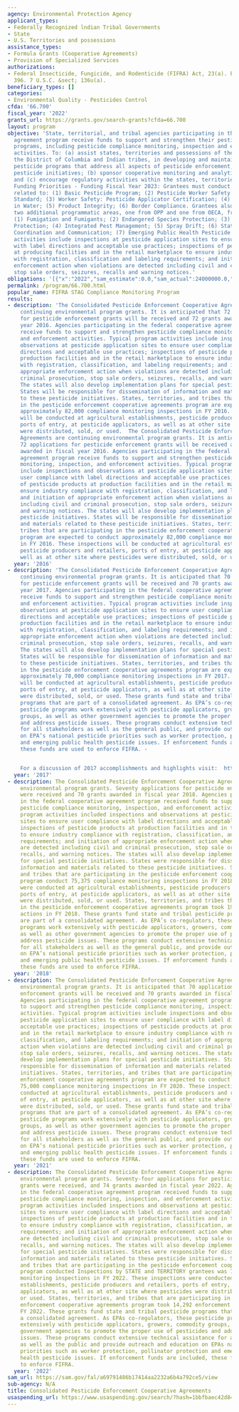 ```yaml
---
agency: Environmental Protection Agency
applicant_types:
- Federally Recognized lndian Tribal Governments
- State
- U.S. Territories and possessions
assistance_types:
- Formula Grants (Cooperative Agreements)
- Provision of Specialized Services
authorizations:
- Federal Insecticide, Fungicide, and Rodenticide (FIFRA) Act, 23(a). Pub. L. 95,
  396. 7 U.S.C. &sect; 136u(a).
beneficiary_types: []
categories:
- Environmental Quality - Pesticides Control
cfda: '66.700'
fiscal_year: '2022'
grants_url: https://grants.gov/search-grants?cfda=66.700
layout: program
objective: 'State, territorial, and tribal agencies participating in this cooperative
  agreement program receive funds to support and strengthen their pesticide compliance
  programs, including pesticide compliance monitoring, inspection and enforcement
  activities. To: (a) assist states, territories and possessions of the U.S., including
  the District of Columbia and Indian tribes, in developing and maintaining comprehensive
  pesticide programs that address all aspects of pesticide enforcement, and special
  pesticide initiatives; (b) sponsor cooperative monitoring and analytical procedures;
  and (c) encourage regulatory activities within the states, territories, and tribes.
  Funding Priorities - Funding Fiscal Year 2023: Grantees must conduct activities
  related to: (1) Basic Pesticide Program; (2) Pesticide Worker Safety: Worker Protection
  Standard; (3) Worker Safety: Pesticide Applicator Certification; (4) Pesticides
  in Water; (5) Product Integrity; (6) Border Compliance. Grantees also must choose
  two additional programmatic areas, one from OPP and one from OECA, from the following:
  (1) Fumigation and Fumigants; (2) Endangered Species Protection; (3) Bed Bugs; Pollinator
  Protection; (4) Integrated Pest Management; (5) Spray Drift; (6) State and Tribal
  Coordination and Communication; (7) Emerging Public Health Pesticide Issues. These
  activities include inspections at pesticide application sites to ensure user compliance
  with label directions and acceptable use practices; inspections of pesticide products
  at producing facilities and in the retail marketplace to ensure industry compliance
  with registration, classification and labeling requirements; and initiation of appropriate
  enforcement action when violations are detected including civil and criminal prosecution,
  stop sale orders, seizures, recalls and warning notices.'
obligations: '[{"x":"2022","sam_estimate":0.0,"sam_actual":24000000.0,"usa_spending_actual":10480591.0},{"x":"2023","sam_estimate":25580000.0,"sam_actual":0.0,"usa_spending_actual":10658850.0},{"x":"2024","sam_estimate":25580000.0,"sam_actual":0.0,"usa_spending_actual":7703350.0}]'
permalink: /program/66.700.html
popular_name: FIFRA STAG Compliance Monitoring Program
results:
- description: 'The Consolidated Pesticide Enforcement Cooperative Agreements are
    continuing environmental program grants. It is anticipated that 72 applications
    for pesticide enforcement grants will be received and 72 grants awarded in fiscal
    year 2016. Agencies participating in the federal cooperative agreement program
    receive funds to support and strengthen pesticide compliance monitoring, inspection,
    and enforcement activities. Typical program activities include inspections and
    observations at pesticide application sites to ensure user compliance with label
    directions and acceptable use practices; inspections of pesticide products at
    production facilities and in the retail marketplace to ensure industry compliance
    with registration, classification, and labeling requirements; and initiation of
    appropriate enforcement action when violations are detected including civil and
    criminal prosecution, stop sale orders, seizures, recalls, and warning notices.
    The states will also develop implementation plans for special pesticide initiatives.
    States will be responsible for dissemination of information and materials related
    to these pesticide initiatives. States, territories, and tribes that are participating
    in the pesticide enforcement cooperative agreements program are expected to conduct
    approximately 82,000 compliance monitoring inspections in FY 2016. These inspections
    will be conducted at agricultural establishments, pesticide producers and retailers,
    ports of entry, at pesticide applicators, as well as at other site where pesticides
    were distributed, sold, or used.  The Consolidated Pesticide Enforcement Cooperative
    Agreements are continuing environmental program grants. It is anticipated that
    72 applications for pesticide enforcement grants will be received and 72 grants
    awarded in fiscal year 2016. Agencies participating in the federal cooperative
    agreement program receive funds to support and strengthen pesticide compliance
    monitoring, inspection, and enforcement activities. Typical program activities
    include inspections and observations at pesticide application sites to ensure
    user compliance with label directions and acceptable use practices; inspections
    of pesticide products at production facilities and in the retail marketplace to
    ensure industry compliance with registration, classification, and labeling requirements;
    and initiation of appropriate enforcement action when violations are detected
    including civil and criminal prosecution, stop sale orders, seizures, recalls,
    and warning notices. The states will also develop implementation plans for special
    pesticide initiatives. States will be responsible for dissemination of information
    and materials related to these pesticide initiatives. States, territories, and
    tribes that are participating in the pesticide enforcement cooperative agreements
    program are expected to conduct approximately 82,000 compliance monitoring inspections
    in FY 2016. These inspections will be conducted at agricultural establishments,
    pesticide producers and retailers, ports of entry, at pesticide applicators, as
    well as at other site where pesticides were distributed, sold, or used. '
  year: '2016'
- description: 'The Consolidated Pesticide Enforcement Cooperative Agreements are
    continuing environmental program grants. It is anticipated that 70 applications
    for pesticide enforcement grants will be received and 70 grants awarded in fiscal
    year 2017. Agencies participating in the federal cooperative agreement program
    receive funds to support and strengthen pesticide compliance monitoring, inspection,
    and enforcement activities. Typical program activities include inspections and
    observations at pesticide application sites to ensure user compliance with label
    directions and acceptable use practices; inspections of pesticide products at
    production facilities and in the retail marketplace to ensure industry compliance
    with registration, classification, and labeling requirements; and initiation of
    appropriate enforcement action when violations are detected including civil and
    criminal prosecution, stop sale orders, seizures, recalls, and warning notices.
    The states will also develop implementation plans for special pesticide initiatives.
    States will be responsible for dissemination of information and materials related
    to these pesticide initiatives. States, territories, and tribes that are participating
    in the pesticide enforcement cooperative agreements program are expected to conduct
    approximately 78,000 compliance monitoring inspections in FY 2017. These inspections
    will be conducted at agricultural establishments, pesticide producers and retailers,
    ports of entry, at pesticide applicators, as well as at other site where pesticides
    were distributed, sold, or used. These grants fund state and tribal pesticide
    programs that are part of a consolidated agreement. As EPA’s co-regulators, these
    pesticide programs work extensively with pesticide applicators, growers, commodity
    groups, as well as other government agencies to promote the proper use of pesticides
    and address pesticide issues. These programs conduct extensive technical assistance
    for all stakeholders as well as the general public, and provide outreach and education
    on EPA’s national pesticide priorities such as worker protection, pollinator protection
    and emerging public health pesticide issues. If enforcement funds are included,
    these funds are used to enforce FIFRA. -


    For a discussion of 2017 accomplishments and highlights visit:  https://www.epa.gov/enforcement/enforcement-annual-results-fiscal-year-2017'
  year: '2017'
- description: The Consolidated Pesticide Enforcement Cooperative Agreements are continuing
    environmental program grants. Seventy applications for pesticide enforcement grants
    were received and 70 grants awarded in fiscal year 2018. Agencies participating
    in the federal cooperative agreement program received funds to support and strengthen
    pesticide compliance monitoring, inspection, and enforcement activities. Typical
    program activities included inspections and observations at pesticide application
    sites to ensure user compliance with label directions and acceptable use practices;
    inspections of pesticide products at production facilities and in the retail marketplace
    to ensure industry compliance with registration, classification, and labeling
    requirements; and initiation of appropriate enforcement action when violations
    are detected including civil and criminal prosecution, stop sale orders, seizures,
    recalls, and warning notices. The states will also develop implementation plans
    for special pesticide initiatives. States were responsible for dissemination of
    information and materials related to these pesticide initiatives. States, territories,
    and tribes that are participating in the pesticide enforcement cooperative agreements
    program conduct 75,375 compliance monitoring inspections in FY 2018. These inspections
    were conducted at agricultural establishments, pesticide producers and retailers,
    ports of entry, at pesticide applicators, as well as at other site where pesticides
    were distributed, sold, or used. States, territories, and tribes that are participating
    in the pesticide enforcement cooperative agreements program took 19,418 enforcement
    actions in FY 2018. These grants fund state and tribal pesticide programs that
    are part of a consolidated agreement. As EPA’s co-regulators, these pesticide
    programs work extensively with pesticide applicators, growers, commodity groups,
    as well as other government agencies to promote the proper use of pesticides and
    address pesticide issues. These programs conduct extensive technical assistance
    for all stakeholders as well as the general public, and provide outreach and education
    on EPA’s national pesticide priorities such as worker protection, pollinator protection
    and emerging public health pesticide issues. If enforcement funds are included,
    these funds are used to enforce FIFRA.
  year: '2018'
- description: The Consolidated Pesticide Enforcement Cooperative Agreements are continuing
    environmental program grants. It is anticipated that 70 applications for pesticide
    enforcement grants will be received and 70 grants awarded in fiscal year 2021.
    Agencies participating in the federal cooperative agreement program receive funds
    to support and strengthen pesticide compliance monitoring, inspection, and enforcement
    activities. Typical program activities include inspections and observations at
    pesticide application sites to ensure user compliance with label directions and
    acceptable use practices; inspections of pesticide products at production facilities
    and in the retail marketplace to ensure industry compliance with registration,
    classification, and labeling requirements; and initiation of appropriate enforcement
    action when violations are detected including civil and criminal prosecution,
    stop sale orders, seizures, recalls, and warning notices. The states will also
    develop implementation plans for special pesticide initiatives. States will be
    responsible for dissemination of information and materials related to these pesticide
    initiatives. States, territories, and tribes that are participating in the pesticide
    enforcement cooperative agreements program are expected to conduct approximately
    75,000 compliance monitoring inspections in FY 2020. These inspections will be
    conducted at agricultural establishments, pesticide producers and retailers, ports
    of entry, at pesticide applicators, as well as at other site where pesticides
    were distributed, sold, or used. These grants fund state and tribal pesticide
    programs that are part of a consolidated agreement. As EPA’s co-regulators, these
    pesticide programs work extensively with pesticide applicators, growers, commodity
    groups, as well as other government agencies to promote the proper use of pesticides
    and address pesticide issues. These programs conduct extensive technical assistance
    for all stakeholders as well as the general public, and provide outreach and education
    on EPA’s national pesticide priorities such as worker protection, pollinator protection
    and emerging public health pesticide issues. If enforcement funds are included,
    these funds are used to enforce FIFRA.
  year: '2021'
- description: The Consolidated Pesticide Enforcement Cooperative Agreements are continuing
    environmental program grants. Seventy-four applications for pesticide enforcement
    grants were received, and 74 grants awarded in fiscal year 2022. Agencies participating
    in the federal cooperative agreement program received funds to support and strengthen
    pesticide compliance monitoring, inspection, and enforcement activities. Typical
    program activities included inspections and observations at pesticide application
    sites to ensure user compliance with label directions and acceptable use practices;
    inspections of pesticide products at production facilities and in the retail marketplace
    to ensure industry compliance with registration, classification, and labeling
    requirements; and initiation of appropriate enforcement action when violations
    are detected including civil and criminal prosecution, stop sale orders, seizures,
    recalls, and warning notices. The states will also develop implementation plans
    for special pesticide initiatives. States were responsible for dissemination of
    information and materials related to these pesticide initiatives. States, territories,
    and tribes that are participating in the pesticide enforcement cooperative agreements
    program conducted Inspections by STATE and TERRITORY grantees was 72,081 compliance
    monitoring inspections in FY 2022. These inspections were conducted at agricultural
    establishments, pesticide producers and retailers, ports of entry, at pesticide
    applicators, as well as at other site where pesticides were distributed, sold,
    or used. States, territories, and tribes that are participating in the pesticide
    enforcement cooperative agreements program took 14,292 enforcement actions in
    FY 2022. These grants fund state and tribal pesticide programs that are part of
    a consolidated agreement. As EPAs co-regulators, these pesticide programs work
    extensively with pesticide applicators, growers, commodity groups, as well other
    government agencies to promote the proper use of pesticides and address pesticide
    issues. These programs conduct extensive technical assistance for all stakeholders
    as well as the public and provide outreach and education on EPAs national pesticide
    priorities such as worker protection, pollinator protection and emerging public
    health pesticide issues. If enforcement funds are included, these funds are used
    to enforce FIFRA.
  year: '2022'
sam_url: https://sam.gov/fal/a69791486b17414aa2232a6b4a792ce5/view
sub-agency: N/A
title: Consolidated Pesticide Enforcement Cooperative Agreements
usaspending_url: https://www.usaspending.gov/search/?hash=1bbfbaec42d843718f4db9b07d57a46d
---
```

